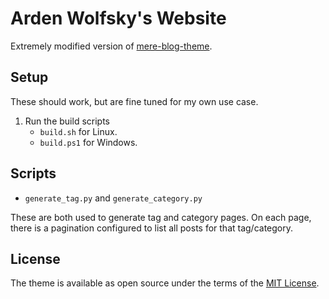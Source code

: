 # Arden Wolfsky's Website

Extremely modified version of [mere-blog-theme](https://github.com/chrisrhymes/mere-blog-theme).

## Setup
These should work, but are fine tuned for my own use case.
1. Run the build scripts
    * `build.sh` for Linux.
    * `build.ps1` for Windows.
## Scripts
* `generate_tag.py` and `generate_category.py`

These are both used to generate tag and category pages. On each page, there is a pagination configured to list all posts for that tag/category.
## License
The theme is available as open source under the terms of the [MIT License](https://opensource.org/licenses/MIT).